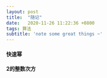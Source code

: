 ```yaml
---
layout: post
title:  "随记"
date:   2020-11-26 11:22:36 +0800
tags: 算法
subtitle: 'note some great things ~'
---
```


#### 快速幂

#### 2的整数次方